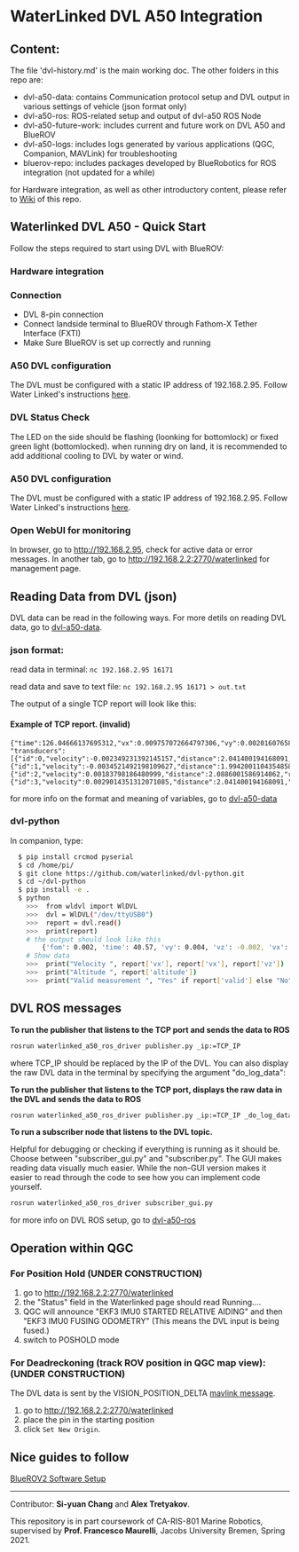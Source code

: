 # WaterLinked DVL A50 Integration

## Content: 
The file 'dvl-history.md' is the main working doc. The other folders in this repo are: 

- dvl-a50-data: contains Communication protocol setup and DVL output in various settings of vehicle (json format only)
- dvl-a50-ros: ROS-related setup and output of dvl-a50 ROS Node
- dvl-a50-future-work: includes current and future work on DVL A50 and BlueROV
- dvl-a50-logs: includes logs generated by various applications (QGC, Companion, MAVLink) for troubleshooting
- bluerov-repo: includes packages developed by BlueRobotics for ROS integration (not updated for a while)

for Hardware integration, as well as other introductory content, please refer to [Wiki](https://github.com/nschang/mr-dvl/wiki) of this repo.

## Waterlinked DVL A50 - Quick Start

Follow the steps required to start using DVL with BlueROV: 
### Hardware integration
### Connection
  - DVL 8-pin connection
  - Connect landside terminal to BlueROV through Fathom-X Tether Interface (FXTI)
  - Make Sure BlueROV is set up correctly and running
### A50 DVL configuration

The DVL must be configured with a static IP address of 192.168.2.95. Follow Water Linked's instructions [here](https://waterlinked.github.io/dvl/dvl-a50-details/#network-configuration).

### DVL Status Check
The LED on the side should be flashing (loonking for bottomlock) or fixed green light (bottomlocked). when running dry on land, it is recommended to add additional cooling to DVL by water or wind.
### A50 DVL configuration

The DVL must be configured with a static IP address of 192.168.2.95. Follow Water Linked's instructions [here](https://waterlinked.github.io/dvl/dvl-a50-details/#network-configuration).
### Open WebUI for monitoring
In browser, go to <http://192.168.2.95>, check for active data or error messages. In another tab, go to <http://192.168,2.2:2770/waterlinked> for management page. 

## Reading Data from DVL (json)

DVL data can be read in the following ways. For more detils on reading DVL data, go to [dvl-a50-data](/dvl-a50-data). 

### json format:

read data in terminal:
  `nc 192.168.2.95 16171`

read data and save to text file:
  `nc 192.168.2.95 16171 > out.txt`
  
The output of a single TCP report will look like this: 
#### Example of TCP report. (invalid)

```
{"time":126.04666137695312,"vx":0.009757072664797306,"vy":0.002016076585277915,"vz":-0.0002864645794034004,"fom":0.00016600292292423546,"altitude":1.8710078001022339,
"transducers":[{"id":0,"velocity":-0.002349231392145157,"distance":2.041400194168091,"rssi":30.97574806213379,"nsd":19.906816482543945,"beam_valid":true},
{"id":1,"velocity":-0.0034521492198109627,"distance":1.9942001104354858,"rssi":38.42657470703125,"nsd":30.263219833374023,"beam_valid":true},
{"id":2,"velocity":0.00183798186480999,"distance":2.0886001586914062,"rssi":31.835567474365234,"nsd":22.06237030029297,"beam_valid":true},
{"id":3,"velocity":0.0029014351312071085,"distance":2.041400194168091,"rssi":37.41792678833008,"nsd":23.786922454833984,"beam_valid":true}],"velocity_valid":true,"status":0,"format":"json_v1"}
```
for more info on the format and meaning of variables, go to [dvl-a50-data](/dvl-a50-data)

### dvl-python
In companion, type:
```bash
  $ pip install crcmod pyserial
  $ cd /home/pi/
  $ git clone https://github.com/waterlinked/dvl-python.git
  $ cd ~/dvl-python
  $ pip install -e .
  $ python
    >>>  from wldvl import WlDVL
    >>>  dvl = WlDVL("/dev/ttyUSB0")
    >>>  report = dvl.read()
    >>>  print(report)
    # the output should look like this
        {'fom': 0.002, 'time': 40.57, 'vy': 0.004, 'vz': -0.002, 'vx': -0.003, 'valid': True, 'altitude': 0.14}
    # Show data
    >>>  print("Velocity ", report['vx'], report['vx'], report['vz'])
    >>>  print("Altitude ", report['altitude'])
    >>>  print("Valid measurement ", "Yes" if report['valid'] else "No")
```


## DVL ROS messages

**To run the publisher that listens to the TCP port and sends the data to ROS**

```bash
rosrun waterlinked_a50_ros_driver publisher.py _ip:=TCP_IP
```

where TCP_IP should be replaced by the IP of the DVL. You can also display the raw DVL data in the terminal by specifying the argument "do_log_data":

**To run the publisher that listens to the TCP port, displays the raw data in the DVL and sends the data to ROS**

```bash
rosrun waterlinked_a50_ros_driver publisher.py _ip:=TCP_IP _do_log_data:=true
```

**To run a subscriber node that listens to the DVL topic.**

Helpful for debugging or checking if everything is running as it should be. Choose between "subscriber_gui.py" and "subscriber.py". The GUI makes reading data visually much easier. While the non-GUI version makes it easier to read through the code to see how you can implement code yourself.

```bash
rosrun waterlinked_a50_ros_driver subscriber_gui.py
```

for more info on DVL ROS setup, go to [dvl-a50-ros](/dvl-a50-ros)

## Operation within QGC

### For Position Hold (UNDER CONSTRUCTION)

  1. go to http://192.168.2.2:2770/waterlinked
  2. the "Status" field in the Waterlinked page should read Running.... 
  3. QGC will announce "EKF3 IMU0 STARTED RELATIVE AIDING" and then "EKF3 IMU0 FUSING ODOMETRY" (This means the DVL input is being fused.)
  4. switch to POSHOLD mode

### For Deadreckoning (track ROV position in QGC map view): (UNDER CONSTRUCTION)
The DVL data is sent by the VISION_POSITION_DELTA [mavlink message](https://mavlink.io/en/messages/ardupilotmega.html#VISION_POSITION_DELTA).

1. go to http://192.168.2.2:2770/waterlinked
2. place the pin in the starting position
3. click `Set New Origin`.

## Nice guides to follow
[BlueROV2 Software Setup](https://bluerobotics.com/learn/bluerov2-software-setup/#update-software)

***

Contributor: 
**Si-yuan Chang** and **Alex Tretyakov**.

This repository is in part coursework of CA-RIS-801 Marine Robotics, supervised by **Prof. Francesco Maurelli**, Jacobs University Bremen, Spring 2021.
